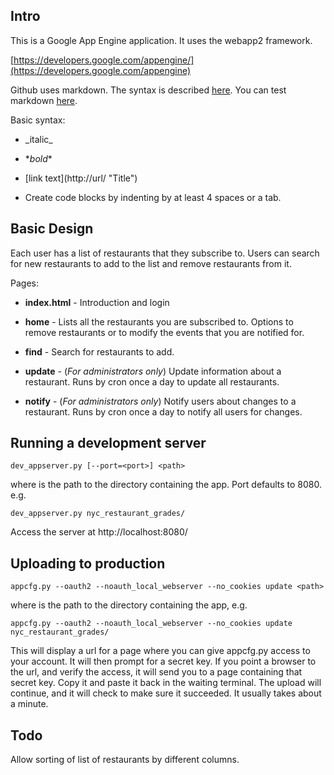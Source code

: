 Intro
-----

This is a Google App Engine application.  It uses the webapp2 framework.

[https://developers.google.com/appengine/](https://developers.google.com/appengine)

Github uses markdown.  The syntax is described
[here](http://daringfireball.net/projects/markdown/syntax).  You can
test markdown
[here](http://daringfireball.net/projects/markdown/dingus).

Basic syntax:

 - \_italic_

 - \**bold**

 - \[link text](http://url/ "Title")

 - Create code blocks by indenting by at least 4 spaces or a tab.

Basic Design
------------

Each user has a list of restaurants that they subscribe to.  Users can
search for new restaurants to add to the list and remove restaurants
from it.

Pages:

 - **index.html** - Introduction and login

 - **home** - Lists all the restaurants you are subscribed to.
 Options to remove restaurants or to modify the events that you are
 notified for.

 - **find** - Search for restaurants to add.

 - **update** - (_For administrators only_) Update information about a
 restaurant.  Runs by cron once a day to update all restaurants.

 - **notify** - (_For administrators only_) Notify users about changes
 to a restaurant.  Runs by cron once a day to notify all users for
 changes.

Running a development server
----------------------------
    dev_appserver.py [--port=<port>] <path>

where <path> is the path to the directory containing the app.  Port
defaults to 8080.  e.g.

    dev_appserver.py nyc_restaurant_grades/

Access the server at http://localhost:8080/

Uploading to production
-----------------------
    appcfg.py --oauth2 --noauth_local_webserver --no_cookies update <path>

where <path> is the path to the directory containing the app, e.g.

    appcfg.py --oauth2 --noauth_local_webserver --no_cookies update nyc_restaurant_grades/

This will display a url for a page where you can give appcfg.py access
to your account.  It will then prompt for a secret key.  If you point
a browser to the url, and verify the access, it will send you to a
page containing that secret key.  Copy it and paste it back in the
waiting terminal.  The upload will continue, and it will check to
make sure it succeeded.  It usually takes about a minute.

Todo
----
Allow sorting of list of restaurants by different columns.

